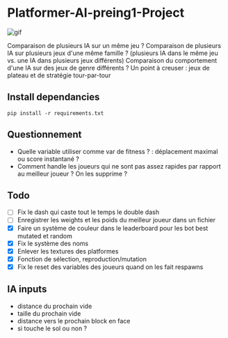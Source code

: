 # Platformer-AI-preing1-Project

![gif](assets/gif/gif2.gif)

Comparaison de plusieurs IA sur un même jeu ?
Comparaison de plusieurs IA sur plusieurs jeux d'une même famille ?
(plusieurs IA dans le même jeu vs. une IA dans plusieurs jeux différents)
Comparaison du comportement d'une IA sur des jeux de genre différents ?
Un point à creuser : jeux de plateau et de stratégie tour-par-tour

## Install dependancies

`pip install -r requirements.txt`

## Questionnement

- Quelle variable utiliser comme var de fitness ? : déplacement maximal ou score instantané ?
- Comment handle les joueurs qui ne sont pas assez rapides par rapport au meilleur joueur ? On les supprime ?

## Todo

- [ ] Fix le dash qui caste tout le temps le double dash
- [ ] Enregistrer les weights et les poids du meilleur joueur dans un fichier
- [x] Faire un système de couleur dans le leaderboard pour les bot best mutated et random
- [x] Fix le système des noms
- [x] Enlever les textures des platformes
- [x] Fonction de sélection, reproduction/mutation
- [x] Fix le reset des variables des joueurs quand on les fait respawns

## IA inputs

- distance du prochain vide
- taille du prochain vide
- distance vers le prochain block en face
- si touche le sol ou non ?
